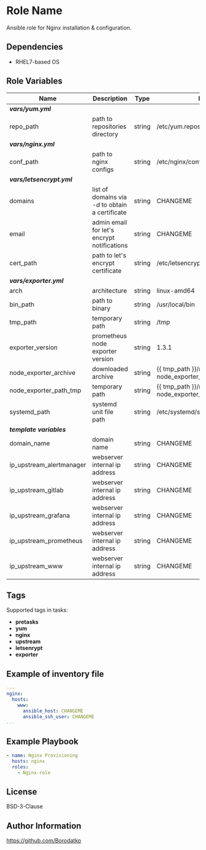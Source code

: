 Role Name
=========

Ansible role for Nginx installation & configuration.


Dependencies
------------

 - RHEL7-based OS


Role Variables
--------------

| Name                       | Description                                      | Type   | Default Value                                                              |
|----------------------------|--------------------------------------------------|--------|----------------------------------------------------------------------------|
| ***vars/yum.yml***                                                                                                                                                  |
| repo_path                  | path to repositories directory                   | string | /etc/yum.repos.d                                                           |
| ***vars/nginx.yml***                                                                                                                                                |
| conf_path                  | path to nginx configs                            | string | /etc/nginx/conf.d                                                          |
| ***vars/letsencrypt.yml***                                                                                                                                          |
| domains                    | list of domains via *-d* to obtain a certificate | string | CHANGEME                                                                   |
| email                      | admin email for let's encrypt notifications      | string | CHANGEME                                                                   |
| cert_path                  | path to let's encrypt certificate                | string | /etc/letsencrypt/live/CHANGEME/cert.pem                                    |
| ***vars/exporter.yml***                                                                                                                                             |
| arch                       | architecture                                     | string | linux-amd64                                                                |
| bin_path                   | path to binary                                   | string | /usr/local/bin                                                             |
| tmp_path                   | temporary path                                   | string | /tmp                                                                       |
| exporter_version           | prometheus node exporter version                 | string | 1.3.1                                                                      |
| node_exporter_archive      | downloaded archive                               | string | {{ tmp_path }}/node_exporter-{{ node_exporter_version }}.{{ arch }}.tar.gz |
| node_exporter_path_tmp     | temporary path                                   | string | {{ tmp_path }}/node_exporter-{{ node_exporter_version }}.{{ arch }}        |
| systemd_path               | systemd unit file path                           | string | /etc/systemd/system                                                        |
| ***template variables***                                                                                                                                            |
| domain_name                | domain name                                      | string | CHANGEME                                                                   |
| ip_upstream_alertmanager   | webserver internal ip address                    | string | CHANGEME                                                                   |
| ip_upstream_gitlab         | webserver internal ip address                    | string | CHANGEME                                                                   |
| ip_upstream_grafana        | webserver internal ip address                    | string | CHANGEME                                                                   |
| ip_upstream_prometheus     | webserver internal ip address                    | string | CHANGEME                                                                   |
| ip_upstream_www            | webserver internal ip address                    | string | CHANGEME                                                                   |


Tags
----

Supported tags in tasks:

 - **pretasks**
 - **yum**
 - **nginx**
 - **upstream**
 - **letsenrypt**
 - **exporter**


Example of inventory file
-------------------------

```yaml
---
nginx:
  hosts:
    www:
      ansible_host: CHANGEME
      ansible_ssh_user: CHANGEME
...
```


Example Playbook
----------------

```yaml
- name: Nginx Provisioning
  hosts: nginx
  roles:
    - Nginx-role
```


License
-------

BSD-3-Clause


Author Information
------------------

https://github.com/Borodatko
